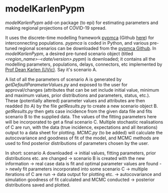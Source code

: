 # modelKarlenPypm

*modelKarlenPypm* add-on package (to epi) for estimating parameters and making regional projections of COVID-19 spread. 

It uses the discrete-time modelling framework [pypmca](https://pypm.github.io/home/) (Github [here](https://github.com/pypm/pypmca)) for interconnecting populations. *pypmca* is coded in Python, and various pre-tuned regional scenarios can be downloaded from the [pypmca Github](https://github.com/pypm/pypmca). In *modelKarlenPypm*, a desired pre-tuned scenario object (titled *<region_name>-<date/version>.pypm*) is downloaded; it contains all the modelling parameters, populations, delays, connectors, etc implemented by [Prof Dean Karlen (UVic)](https://www.uvic.ca/science/physics/vispa/people/faculty/karlen.php). Say it's scenario A.

A list of all the parameters of scenario A is generated by *getDefaultParameterValues.py* and exposed to the user for approval/changes (attributes that can be set include initial value, minimum and maximum values, prior distributions and parameters, status, etc.). These (potentially altered) parameter values and attributes are then readded (to A) by the file *getResults.py* to create a new scenario object B. *getResults.py* then gets case incidence from the given data file and fits scenario B to the supplied data. The values of the fitting parameters here will be incorporated to get a final scenario C. Multiple stochastic realisations of C are run, with the data (true incidence, expectations and all iterations) output to a data sheet for plotting. *MCMC.py* (to be added) will calculate the autocovariance and goodness of fit of the model, and MCMC methods are used to find posterior distributions of parameters chosen by the user.

In short:
scenario A downloaded -> initial values, fitting parameters, prior distributions etc. are changed -> scenario B is created with the new information -> real case data is fit and optimal parameter values are found -> newly fit parameters incorporated into some scenario C -> multiple iterations of C are run -> data output for plotting etc. -> autocovariance and simulation goodness of fit calculated and MCMC conducted -> posterior distributions saved and plotted.
